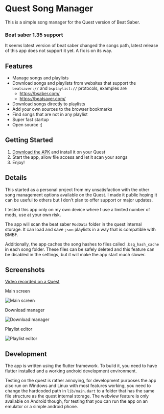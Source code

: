 # Quest Song Manager

This is a simple song manager for the Quest version of Beat Saber.

### Beat saber 1.35 support

It seems latest version of beat saber changed the songs path, latest release of this app does not support it yet. A fix is on its way.

## Features

- Manage songs and playlists
- Download songs and playlists from websites that support the `beatsaver://` and `bsplaylist://` protocols, examples are
	- https://bsaber.com/
	- https://beatsaver.com/
- Download songs directly to playlists
- Add your own sources to the browser bookmarks
- Find songs that are not in any playlist
- Super fast startup
- Open source :)

## Getting Started

1) [Download the APK](https://github.com/exelix11/QuestSongManager/releases/latest) and install it on your Quest
2) Start the app, allow file access and let it scan your songs
3) Enjoy!

## Details

This started as a personal project from my unsatisfaction with the other song management options available on the Quest. I made it public hoping it can be useful to others but I don't plan to offer support or major updates. 

I tested this app only on my own device where I use a limited number of mods, use at your own risk.

The app will scan the beat saber `ModData` folder in the quest internal storage. It can load and save `json` playlists in a way that is compatible with BMBF.

Additionally, the app caches the song hashes to files called `.bsq_hash_cache` in each song folder. These files can be safely deleted and this feature can be disabled in the settings, but it will make the app start much slower.

## Screenshots

[Video recorded on a Quest](https://imgur.com/a/K1zUxex)

Main screen

![Main screen](.images/songlist.png)

Download manager

![Download manager](.images/downloads.png)

Playlist editor

![Playlist editor](.images/playlist.png)

## Development

The app is written using the flutter framework. To build it, you need to have flutter installed and a working android development environment.

Testing on the quest is rather annoying, for development purposes the app also run on Windows and Linux with most features working, you need to change the hardcoded path in `lib/main.dart` to a folder that has the same file structure as the quest internal storage. The webview feature is only available on Android though, for testing that you can run the app on an emulator or a simple android phone.
